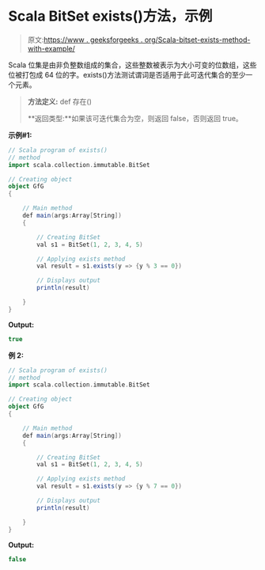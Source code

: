 # Scala BitSet exists()方法，示例

> 原文:[https://www . geeksforgeeks . org/Scala-bitset-exists-method-with-example/](https://www.geeksforgeeks.org/scala-bitset-exists-method-with-example/)

Scala 位集是由非负整数组成的集合，这些整数被表示为大小可变的位数组，这些位被打包成 64 位的字。exists()方法测试谓词是否适用于此可迭代集合的至少一个元素。

> **方法定义:** def 存在()
> 
> **返回类型:**如果该可迭代集合为空，则返回 false，否则返回 true。

**示例#1:**

```scala
// Scala program of exists() 
// method 
import scala.collection.immutable.BitSet 

// Creating object 
object GfG 
{ 

    // Main method 
    def main(args:Array[String]) 
    { 

        // Creating BitSet 
        val s1 = BitSet(1, 2, 3, 4, 5) 

        // Applying exists method 
        val result = s1.exists(y => {y % 3 == 0})  

        // Displays output 
        println(result) 

    } 
} 
```

**Output:**

```scala
true

```

**例 2:**

```scala
// Scala program of exists() 
// method 
import scala.collection.immutable.BitSet 

// Creating object 
object GfG 
{ 

    // Main method 
    def main(args:Array[String]) 
    { 

        // Creating BitSet 
        val s1 = BitSet(1, 2, 3, 4, 5) 

        // Applying exists method 
        val result = s1.exists(y => {y % 7 == 0})  

        // Displays output 
        println(result) 

    } 
} 
```

**Output:**

```scala
false

```
